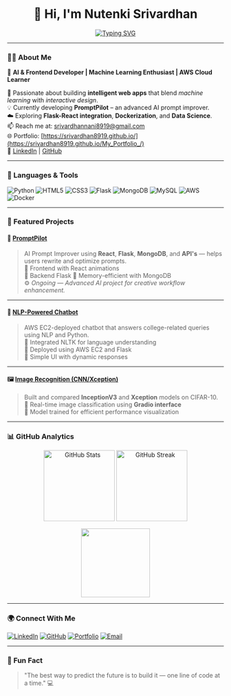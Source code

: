 <h1 align="center">👋 Hi, I'm Nutenki Srivardhan</h1>

<p align="center">
  <a href="https://git.io/typing-svg">
    <img src="https://readme-typing-svg.demolab.com?font=Fira+Code&pause=1000&color=00F7FF&center=true&vCenter=true&width=435&lines=AI+%26+Frontend+Developer;Machine+Learning+Enthusiast;Cloud+Learner+%7C+AWS+%7C+Docker" alt="Typing SVG" />
  </a>
</p>

---

### 👨‍💻 About Me  
🚀 **AI & Frontend Developer | Machine Learning Enthusiast | AWS Cloud Learner**  

🎯 Passionate about building **intelligent web apps** that blend *machine learning* with *interactive design*.  
💡 Currently developing **PromptPilot** – an advanced AI prompt improver.  
☁️ Exploring **Flask-React integration**, **Dockerization**, and **Data Science**.  
📫 Reach me at: [srivardhannani8919@gmail.com](mailto:srivardhannani8919@gmail.com)  
🌐 Portfolio: [https://srivardhan8919.github.io/](https://srivardhan8919.github.io/My_Portfolio_/)  
🔗 [LinkedIn](www.linkedin.com/in/srivardhan-nutenki-207b55249) | [GitHub](https://github.com/srivardhan8919)

---

### 🧠 Languages & Tools  

![Python](https://img.shields.io/badge/Python-3776AB?style=for-the-badge&logo=python&logoColor=white)
![HTML5](https://img.shields.io/badge/HTML5-E34F26?style=for-the-badge&logo=html5&logoColor=white)
![CSS3](https://img.shields.io/badge/CSS3-1572B6?style=for-the-badge&logo=css3&logoColor=white)
![Flask](https://img.shields.io/badge/Flask-000000?style=for-the-badge&logo=flask&logoColor=white)
![MongoDB](https://img.shields.io/badge/MongoDB-4EA94B?style=for-the-badge&logo=mongodb&logoColor=white)
![MySQL](https://img.shields.io/badge/MySQL-00758F?style=for-the-badge&logo=mysql&logoColor=white)
![AWS](https://img.shields.io/badge/AWS-FF9900?style=for-the-badge&logo=amazonaws&logoColor=white)
![Docker](https://img.shields.io/badge/Docker-2496ED?style=for-the-badge&logo=docker&logoColor=white)

---

### 💼 Featured Projects  

#### 🧠 [PromptPilot](https://prompt-pilot-frontend-eta.vercel.app/)
> AI Prompt Improver using **React**, **Flask**, **MongoDB**, and **API's** — helps users rewrite and optimize prompts.  
🔹 Frontend with React animations  
🔹 Backend Flask
🔹 Memory-efficient with MongoDB  
⚙️ *Ongoing — Advanced AI project for creative workflow enhancement.*

---

#### 🤖 [NLP-Powered Chatbot](https://nlp-chat-bot.onrender.com/)
> AWS EC2-deployed chatbot that answers college-related queries using NLP and Python.  
🔹 Integrated NLTK for language understanding  
🔹 Deployed using AWS EC2 and Flask  
🔹 Simple UI with dynamic responses  

---

#### 🖼️ [Image Recognition (CNN/Xception)](https://github.com/srivardhan8919/image-recognition-inception-xception-gradio)
> Built and compared **InceptionV3** and **Xception** models on CIFAR-10.  
🔹 Real-time image classification using **Gradio interface**  
🔹 Model trained for efficient performance visualization  

---

### 📊 GitHub Analytics  

<p align="center">
  <img src="https://github-readme-stats.vercel.app/api?username=srivardhan8919&show_icons=true&theme=radical" alt="GitHub Stats" height="165" />
  <img src="https://github-readme-streak-stats.herokuapp.com?user=srivardhan8919&theme=radical&hide_border=false" alt="GitHub Streak" height="165" />
</p>

<p align="center">
  <img src="https://github-readme-stats.vercel.app/api/top-langs/?username=srivardhan8919&layout=compact&theme=radical" height="160"/>
</p>

---

### 🌍 Connect With Me  

[![LinkedIn](https://img.shields.io/badge/LinkedIn-0077B5?style=for-the-badge&logo=linkedin)](www.linkedin.com/in/srivardhan-nutenki-207b55249)
[![GitHub](https://img.shields.io/badge/GitHub-100000?style=for-the-badge&logo=github&logoColor=white)](https://github.com/srivardhan8919)
[![Portfolio](https://img.shields.io/badge/Portfolio-000000?style=for-the-badge&logo=google-chrome&logoColor=white)](https://srivardhan8919.github.io/My_Portfolio_/)
[![Email](https://img.shields.io/badge/Email-D14836?style=for-the-badge&logo=gmail&logoColor=white)](mailto:srivardhannani8919@gmail.com)

---

### 🧩 Fun Fact  
> "The best way to predict the future is to build it — one line of code at a time." 💻
